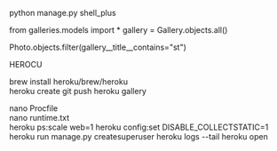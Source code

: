 
python manage.py shell_plus

from galleries.models import *
gallery = Gallery.objects.all()

Photo.objects.filter(gallery__title__contains="st")


HEROCU

brew install heroku/brew/heroku  
heroku create 
git push heroku gallery

nano Procfile  
nano runtime.txt    
heroku ps:scale web=1 
heroku config:set DISABLE_COLLECTSTATIC=1
heroku run manage.py createsuperuser
heroku logs --tail
heroku open  